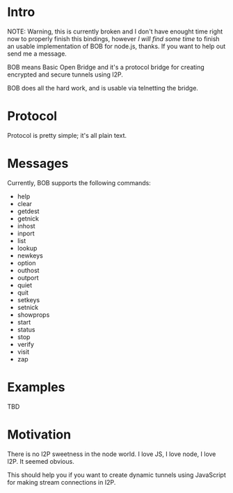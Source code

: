 # Intro

NOTE: Warning, this is currently broken and I don't have enought time right now to properly finish this bindings,
however *I will find some time* to finish an usable implementation of BOB for node.js, thanks. If you want to help
out send me a message.

BOB means Basic Open Bridge and it's a protocol bridge for creating
encrypted and secure tunnels using I2P.

BOB does all the hard work, and is usable via telnetting the bridge.

# Protocol

Protocol is pretty simple; it's all plain text.

# Messages

Currently, BOB supports the following commands:

 *  help
 *  clear
 *  getdest
 *  getnick
 *  inhost
 *  inport
 *  list
 *  lookup
 *  newkeys
 *  option
 *  outhost
 *  outport
 *  quiet
 *  quit
 *  setkeys
 *  setnick
 *  showprops
 *  start
 *  status
 *  stop
 *  verify
 *  visit
 *  zap

# Examples

TBD

# Motivation

There is no I2P sweetness in the node world. I love JS, I love node, I love I2P. It seemed obvious.

This should help you if you want to create dynamic tunnels using JavaScript for making stream connections in I2P.